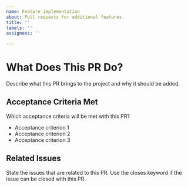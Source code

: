 ```yaml
---
name: Feature implementation
about: Pull requests for additional features.
title: ''
labels: ''
assignees: ''

---
```


# What Does This PR Do?
Describe what this PR brings to the project and why it should be added.

## Acceptance Criteria Met
Which acceptance criteria will be met with this PR?
- Acceptance criterion 1
- Acceptance criterion 2
- Acceptance criterion 3

## Related Issues
State the issues that are related to this PR.
Use the closes keyword if the issue can be closed with this PR.

